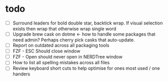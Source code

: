 # todo

- [ ] Surround leaders for bold double star, backtick wrap. If visual selection
  exists then wrap that otherwise wrap single word
- [ ] Upgrade brew cask on dotme <- how to handle some packages that need admin?
  Perhaps cherry pick casks that auto-update.
- [ ] Report on outdated across all packaging tools
- [ ] FZF - ESC Should close window
- [ ] FZF - Open should never open in NERDTree window
- [ ] How to list all spelling mistakes across all files
- [ ] Review keyboard short cuts to help optimise for ones most used / one
  handers
